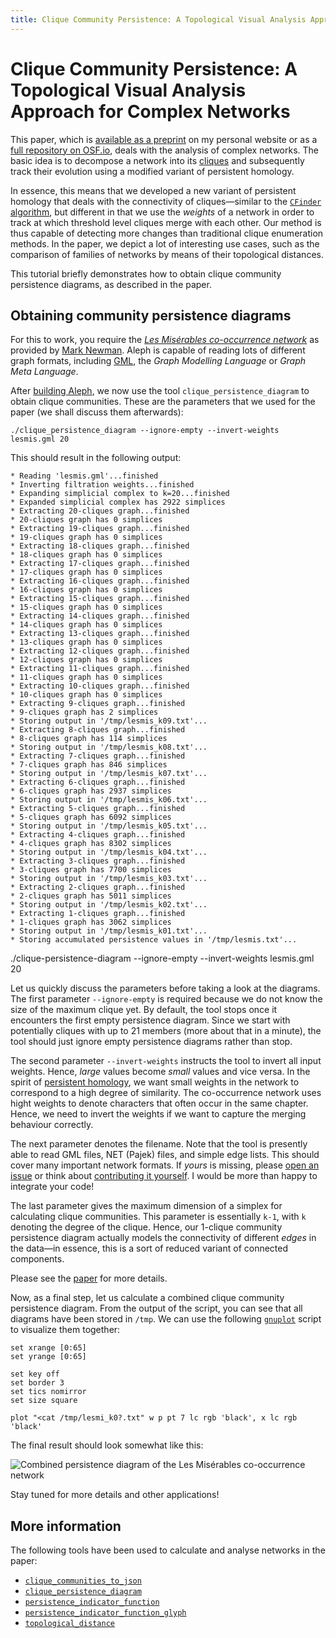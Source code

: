```yaml
---
title: Clique Community Persistence: A Topological Visual Analysis Approach for Complex Networks
---
```


# Clique Community Persistence: A Topological Visual Analysis Approach for Complex Networks

This paper, which is [available as
a preprint](http://bastian.rieck.ru/research/Vis2017_Networks.pdf) on my
personal website or as a [full repository on OSF.io](https://osf.io/rdktg), deals with the analysis of complex networks. The basic
idea is to decompose a network into its
[cliques](https://en.wikipedia.org/wiki/Clique_(graph_theory)) and
subsequently track their evolution using a modified variant of
persistent homology.

In essence, this means that we developed a new variant of persistent
homology that deals with the connectivity of cliques&mdash;similar to
the [`CFinder` algorithm](http://www.cfinder.org), but different in that
we use the *weights* of a network in order to track at which threshold
level cliques merge with each other. Our method is thus capable of
detecting more changes than traditional clique enumeration methods. In
the paper, we depict a lot of interesting use cases, such as the
comparison of families of networks by means of their topological
distances.

This tutorial briefly demonstrates how to obtain clique community
persistence diagrams, as described in the paper.

## Obtaining community persistence diagrams

For this to work, you require the [*Les Misérables co-occurrence
network*](http://networkdata.ics.uci.edu/data/lesmis/lesmis.gml) as
provided by [Mark Newman](http://www-personal.umich.edu/~mejn). Aleph is
capable of reading lots of different graph formats, including
[GML](https://en.wikipedia.org/wiki/Graph_Modelling_Language), the
*Graph Modelling Language* or *Graph Meta Language*.

After [building Aleph](building.md), we now use the tool
`clique_persistence_diagram` to obtain clique communities. These are the
parameters that we used for the paper&nbsp;(we shall discuss them
afterwards):

    ./clique_persistence_diagram --ignore-empty --invert-weights lesmis.gml 20

This should result in the following output:

    * Reading 'lesmis.gml'...finished
    * Inverting filtration weights...finished
    * Expanding simplicial complex to k=20...finished
    * Expanded simplicial complex has 2922 simplices
    * Extracting 20-cliques graph...finished
    * 20-cliques graph has 0 simplices
    * Extracting 19-cliques graph...finished
    * 19-cliques graph has 0 simplices
    * Extracting 18-cliques graph...finished
    * 18-cliques graph has 0 simplices
    * Extracting 17-cliques graph...finished
    * 17-cliques graph has 0 simplices
    * Extracting 16-cliques graph...finished
    * 16-cliques graph has 0 simplices
    * Extracting 15-cliques graph...finished
    * 15-cliques graph has 0 simplices
    * Extracting 14-cliques graph...finished
    * 14-cliques graph has 0 simplices
    * Extracting 13-cliques graph...finished
    * 13-cliques graph has 0 simplices
    * Extracting 12-cliques graph...finished
    * 12-cliques graph has 0 simplices
    * Extracting 11-cliques graph...finished
    * 11-cliques graph has 0 simplices
    * Extracting 10-cliques graph...finished
    * 10-cliques graph has 0 simplices
    * Extracting 9-cliques graph...finished
    * 9-cliques graph has 2 simplices
    * Storing output in '/tmp/lesmis_k09.txt'...
    * Extracting 8-cliques graph...finished
    * 8-cliques graph has 114 simplices
    * Storing output in '/tmp/lesmis_k08.txt'...
    * Extracting 7-cliques graph...finished
    * 7-cliques graph has 846 simplices
    * Storing output in '/tmp/lesmis_k07.txt'...
    * Extracting 6-cliques graph...finished
    * 6-cliques graph has 2937 simplices
    * Storing output in '/tmp/lesmis_k06.txt'...
    * Extracting 5-cliques graph...finished
    * 5-cliques graph has 6092 simplices
    * Storing output in '/tmp/lesmis_k05.txt'...
    * Extracting 4-cliques graph...finished
    * 4-cliques graph has 8302 simplices
    * Storing output in '/tmp/lesmis_k04.txt'...
    * Extracting 3-cliques graph...finished
    * 3-cliques graph has 7700 simplices
    * Storing output in '/tmp/lesmis_k03.txt'...
    * Extracting 2-cliques graph...finished
    * 2-cliques graph has 5011 simplices
    * Storing output in '/tmp/lesmis_k02.txt'...
    * Extracting 1-cliques graph...finished
    * 1-cliques graph has 3062 simplices
    * Storing output in '/tmp/lesmis_k01.txt'...
    * Storing accumulated persistence values in '/tmp/lesmis.txt'...

./clique-persistence-diagram --ignore-empty --invert-weights lesmis.gml 20

Let us quickly discuss the parameters before taking a look at the
diagrams. The first parameter `--ignore-empty` is required because we do
not know the size of the maximum clique yet. By default, the tool stops
once it encounters the first empty persistence diagram. Since we start
with potentially cliques with up to 21 members&nbsp;(more about that in
a minute), the tool should just ignore empty persistence diagrams rather
than stop.

The second parameter `--invert-weights` instructs the tool to invert all
input weights. Hence, *large* values become *small* values and vice
versa. In the spirit of [persistent
homology](https://en.wikipedia.org/wiki/Persistent_homology), we want
small weights in the network to correspond to a high degree of
similarity. The co-occurrence network uses hight weights to denote
characters that often occur in the same chapter. Hence, we need to
invert the weights if we want to capture the merging behaviour
correctly.

The next parameter denotes the filename. Note that the tool is presently
able to read GML files, NET&nbsp;(Pajek) files, and simple edge lists.
This should cover many important network formats. If *yours* is missing,
please [open an issue](https://github.com/Submanifold/Aleph/issues) or
think about [contributing it
yourself](https://github.com/Submanifold/Aleph/blob/master/CONTRIBUTING.md).
I would be more than happy to integrate your code!

The last parameter gives the maximum dimension of a simplex for
calculating clique communities. This parameter is essentially `k-1`,
with `k` denoting the degree of the clique. Hence, our 1-clique
community persistence diagram actually models the connectivity of
different *edges* in the data&mdash;in essence, this is a sort of
reduced variant of connected components.

Please see the [paper](http://bastian.rieck.ru/research/Vis2017_Networks.pdf) for more
details.

Now, as a final step, let us calculate a combined clique community
persistence diagram. From the output of the script, you can see that all
diagrams have been stored in `/tmp`. We can use the following
[`gnuplot`](http://gnuplot.info) script to visualize them together:

    set xrange [0:65]
    set yrange [0:65]

    set key off
    set border 3
    set tics nomirror
    set size square

    plot "<cat /tmp/lesmi_k0?.txt" w p pt 7 lc rgb 'black', x lc rgb 'black'

The final result should look somewhat like this:

  ![Combined persistence diagram of the Les Misérables co-occurrence
  network](assets/Rieck17d_lesmis_combined.png)

Stay tuned for more details and other applications!

## More information

The following tools have been used to calculate and analyse networks in
the paper:

* [`clique_communities_to_json`](https://github.com/Submanifold/Aleph/blob/master/src/tools/clique_communities_to_json.cc)
* [`clique_persistence_diagram`](https://github.com/Submanifold/Aleph/blob/master/src/tools/clique_persistence_diagram.cc)
* [`persistence_indicator_function`](https://github.com/Submanifold/Aleph/blob/master/src/tools/persistence_indicator_function.cc)
* [`persistence_indicator_function_glyph`](https://github.com/Submanifold/Aleph/blob/master/src/tools/persistence_indicator_function_glyph.cc)
* [`topological_distance`](https://github.com/Submanifold/Aleph/blob/master/src/tools/topological_distance.cc)
